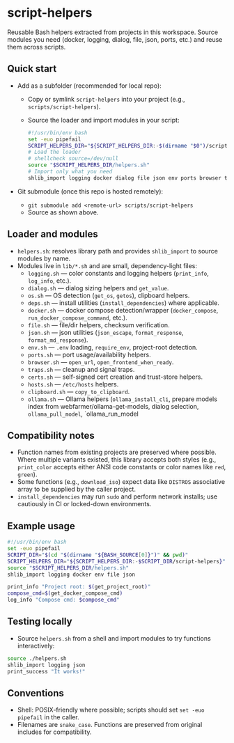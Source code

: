 script-helpers
================

Reusable Bash helpers extracted from projects in this workspace. Source modules you need (docker, logging, dialog, file, json, ports, etc.) and reuse them across scripts.

Quick start
-----------

- Add as a subfolder (recommended for local repo):
  - Copy or symlink `script-helpers` into your project (e.g., `scripts/script-helpers`).
  - Source the loader and import modules in your script:

    ```bash
    #!/usr/bin/env bash
    set -euo pipefail
    SCRIPT_HELPERS_DIR="${SCRIPT_HELPERS_DIR:-$(dirname "$0")/script-helpers}"
    # Load the loader
    # shellcheck source=/dev/null
    source "$SCRIPT_HELPERS_DIR/helpers.sh"
    # Import only what you need
    shlib_import logging docker dialog file json env ports browser traps certs hosts clipboard
    ```

- Git submodule (once this repo is hosted remotely):
  - `git submodule add <remote-url> scripts/script-helpers`
  - Source as shown above.

Loader and modules
------------------

- `helpers.sh`: resolves library path and provides `shlib_import` to source modules by name.
- Modules live in `lib/*.sh` and are small, dependency-light files:
  - `logging.sh` — color constants and logging helpers (`print_info`, `log_info`, etc.).
  - `dialog.sh` — dialog sizing helpers and `get_value`.
  - `os.sh` — OS detection (`get_os`, `getos`), clipboard helpers.
  - `deps.sh` — install utilities (`install_dependencies`) where applicable.
  - `docker.sh` — docker compose detection/wrapper (`docker_compose`, `run_docker_compose_command`, etc.).
  - `file.sh` — file/dir helpers, checksum verification.
  - `json.sh` — json utilities (`json_escape`, `format_response`, `format_md_response`).
  - `env.sh` — `.env` loading, `require_env`, project-root detection.
  - `ports.sh` — port usage/availability helpers.
  - `browser.sh` — `open_url`, `open_frontend_when_ready`.
  - `traps.sh` — cleanup and signal traps.
  - `certs.sh` — self-signed cert creation and trust-store helpers.
  - `hosts.sh` — `/etc/hosts` helpers.
  - `clipboard.sh` — `copy_to_clipboard`.
  - `ollama.sh` — Ollama helpers (`ollama_install_cli`, prepare models index from webfarmer/ollama-get-models, dialog selection, `ollama_pull_model`, `ollama_run_model

Compatibility notes
-------------------

- Function names from existing projects are preserved where possible. Where multiple variants existed, this library accepts both styles (e.g., `print_color` accepts either ANSI code constants or color names like `red`, `green`).
- Some functions (e.g., `download_iso`) expect data like `DISTROS` associative array to be supplied by the caller project.
- `install_dependencies` may run `sudo` and perform network installs; use cautiously in CI or locked-down environments.

Example usage
-------------

```bash
#!/usr/bin/env bash
set -euo pipefail
SCRIPT_DIR="$(cd "$(dirname "${BASH_SOURCE[0]}")" && pwd)"
SCRIPT_HELPERS_DIR="${SCRIPT_HELPERS_DIR:-$SCRIPT_DIR/script-helpers}"
source "$SCRIPT_HELPERS_DIR/helpers.sh"
shlib_import logging docker env file json

print_info "Project root: $(get_project_root)"
compose_cmd=$(get_docker_compose_cmd)
log_info "Compose cmd: $compose_cmd"
```

Testing locally
---------------

- Source `helpers.sh` from a shell and import modules to try functions interactively:

```bash
source ./helpers.sh
shlib_import logging json
print_success "It works!"
```

Conventions
-----------

- Shell: POSIX-friendly where possible; scripts should set `set -euo pipefail` in the caller.
- Filenames are `snake_case`. Functions are preserved from original includes for compatibility.

